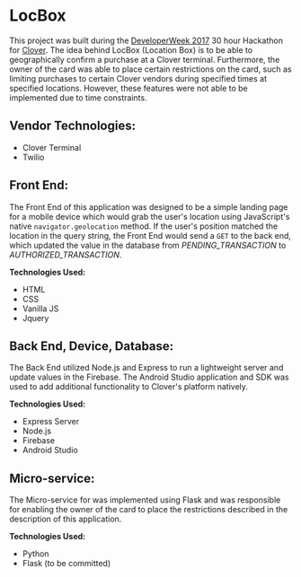 # LocBox

This project was built during the [DeveloperWeek 2017](http://www.developerweek.com/) 30 hour Hackathon for [Clover](https://www.clover.com/). The idea behind LocBox (Location Box) is to be able to geographically confirm a purchase at a Clover terminal. Furthermore, the owner of the card was able to place certain restrictions on the card, such as limiting purchases to certain Clover vendors during specified times at specified locations. However, these features were not able to be implemented due to time constraints.

## Vendor Technologies:

- Clover Terminal
- Twilio

## Front End:

The Front End of this application was designed to be a simple landing page for a mobile device which would grab the user's location using JavaScript's native `navigator.geolocation` method. If the user's position matched the location in the query string, the Front End would send a `GET` to the back end, which updated the value in the database from *PENDING_TRANSACTION* to *AUTHORIZED_TRANSACTION*.

**Technologies Used:**

- HTML
- CSS
- Vanilla JS
- Jquery

## Back End, Device, Database:

The Back End utilized Node.js and Express to run a lightweight server and update values in the Firebase. The Android Studio application and SDK was used to add additional functionality to Clover's platform natively.

**Technologies Used:**

- Express Server
- Node.js
- Firebase
- Android Studio

## Micro-service:

The Micro-service for was implemented using Flask and was responsible for enabling the owner of the card to place the restrictions described in the description of this application.

**Technologies Used:**

- Python
- Flask (to be committed)
